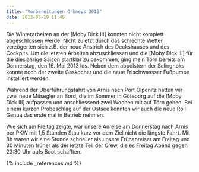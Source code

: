 ```yaml
---
title: "Vorbereitungen Orkneys 2013"
date: 2013-05-19 11:49
---
```

Die Winterarbeiten an der [Moby Dick III] konnten nicht komplett abgeschlossen werde. Nicht zuletzt durch das schlechte Wetter verzögerten sich z.B. der neue Anstrich des Deckshauses und des Cockpits.
Um die letzten Arbeiten abzuschliessen und die [Moby Dick III] für die diesjährige Saison startklar zu bekommen, ging mein Törn bereits am Donnerstag, den 16. Mai 2013 los. Neben dem abpolstern der Salingnoks konnte noch der zweite Gaskocher und die neue Frischwassser Fußpumpe installiert werden.

<!--more-->

Während der Überführungsfahrt von Arnis nach Port Olpenitz hatten wir zwei neue Mitsegler an Bord, die im Sommer in Göteborg auf die [Moby Dick III] aufpassen und anschliessend zwei Wochen mit auf Törn gehen. Bei einem kurzen Probeschlag auf der Ostsee konnten wir auch die neue Roll Genua das erste mal in Betrieb nehmen.

Wie sich am Freitag zeigte, war unsere Anreise am Donnerstag nach Arnis per PKW mit 1,5 Stunden Stau kurz vor dem Ziel nicht die längste Fahrt. Mit 8h waren wir eine Stunde schneller als unsere Frühanreiser am Freitag und 30 Minuten früher als der letzte Teil der Crew, die es Freitag Abend gegen 23:30 Uhr aufs Boot schafften.

{% include _references.md %}
